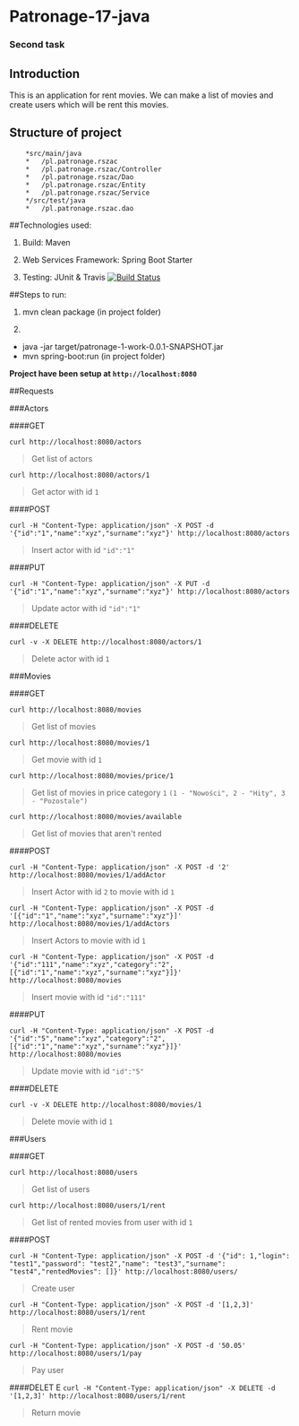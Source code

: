 # Patronage-17-java
### Second task

## Introduction

This is an application for rent movies. We can make a list of movies and create users which will be rent this movies.

## Structure of project
```
	*src/main/java
	*	/pl.patronage.rszac
	*	/pl.patronage.rszac/Controller
	*	/pl.patronage.rszac/Dao
	*	/pl.patronage.rszac/Entity
	*	/pl.patronage.rszac/Service
	*/src/test/java
	*	/pl.patronage.rszac.dao
```

##Technologies used:

1) Build: Maven

2) Web Services Framework: Spring Boot Starter

3) Testing: JUnit & Travis [![Build Status](https://travis-ci.org/rafek1241/Patronage-17-java.svg?branch=Workflow)](https://travis-ci.org/rafek1241/Patronage-17-java)

##Steps to run:

1) mvn clean package (in project folder)

2)
 * java -jar target/patronage-1-work-0.0.1-SNAPSHOT.jar
 * mvn spring-boot:run (in project folder)

**Project have been setup at `http://localhost:8080`**

##Requests

###Actors

####GET

`curl http://localhost:8080/actors`

>Get list of actors

`curl http://localhost:8080/actors/1`

>Get actor with id `1`

####POST

`curl -H "Content-Type: application/json" -X POST -d '{"id":"1","name":"xyz","surname":"xyz"}' http://localhost:8080/actors`

>Insert actor with id `"id":"1"`

####PUT

`curl -H "Content-Type: application/json" -X PUT -d '{"id":"1","name":"xyz","surname":"xyz"}' http://localhost:8080/actors`

>Update actor with id `"id":"1"`

####DELETE

`curl -v -X DELETE http://localhost:8080/actors/1`

>Delete actor with id `1`

###Movies

####GET

`curl http://localhost:8080/movies`

>Get list of movies

`curl http://localhost:8080/movies/1`

>Get movie with id `1`

`curl http://localhost:8080/movies/price/1`

>Get list of movies in price category `1` `(1 - "Nowości", 2 - "Hity", 3 - "Pozostale")`

`curl http://localhost:8080/movies/available`

>Get list of movies that aren't rented

####POST

`curl -H "Content-Type: application/json" -X POST -d '2' http://localhost:8080/movies/1/addActor`

>Insert Actor with id `2` to movie with id `1`

`curl -H "Content-Type: application/json" -X POST -d '[{"id":"1","name":"xyz","surname":"xyz"}]' http://localhost:8080/movies/1/addActors`

>Insert Actors to movie with id `1`

`curl -H "Content-Type: application/json" -X POST -d '{"id":"111","name":"xyz","category":"2",[{"id":"1","name":"xyz","surname":"xyz"}]}' http://localhost:8080/movies`

>Insert movie with id `"id":"111"`

####PUT

`curl -H "Content-Type: application/json" -X POST -d '{"id":"5","name":"xyz","category":"2",[{"id":"1","name":"xyz","surname":"xyz"}]}' http://localhost:8080/movies`

>Update movie with id `"id":"5"`

####DELETE

`curl -v -X DELETE http://localhost:8080/movies/1`

>Delete movie with id `1`

###Users

####GET

`curl http://localhost:8080/users`

>Get list of users

`curl http://localhost:8080/users/1/rent`

>Get list of rented movies from user with id `1`

####POST

`curl -H "Content-Type: application/json" -X POST -d '{"id": 1,"login": "test1","password": "test2","name": "test3","surname": "test4","rentedMovies": []}' http://localhost:8080/users/`

>Create user

`curl -H "Content-Type: application/json" -X POST -d '[1,2,3]' http://localhost:8080/users/1/rent`

>Rent movie

`curl -H "Content-Type: application/json" -X POST -d '50.05' http://localhost:8080/users/1/pay`

>Pay user

####DELET
E
`curl -H "Content-Type: application/json" -X DELETE -d '[1,2,3]' http://localhost:8080/users/1/rent`

>Return movie

</n>

